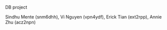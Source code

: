 DB project

Sindhu Mente (snm6dhh), Vi Nguyen (vpn4ydf), Erick Tian (ext2rpp), Annie Zhu (acz2npn)
 
